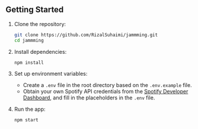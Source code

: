 ## Getting Started

1. Clone the repository:
   ```bash
   git clone https://github.com/RizalSuhaimi/jammming.git
   cd jammming
   ```

2. Install dependencies:
   ```bash
   npm install
   ```

3. Set up environment variables:
   - Create a `.env` file in the root directory based on the `.env.example` file.
   - Obtain your own Spotify API credentials from the [Spotify Developer Dashboard](https://developer.spotify.com/dashboard/), and fill in the placeholders in the `.env` file.

4. Run the app:
   ```bash
   npm start
   ```